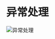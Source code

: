 # 异常处理
![异常处理](https://raw.githubusercontent.com/woaielf/woaielf.github.io/master/_posts/media/15233609547427/16.png)